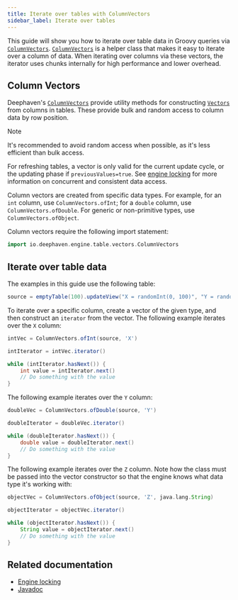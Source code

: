 ```yaml
---
title: Iterate over tables with ColumnVectors
sidebar_label: Iterate over tables
---
```


This guide will show you how to iterate over table data in Groovy queries via [`ColumnVectors`](https://docs.deephaven.io/core/javadoc/io/deephaven/engine/table/vectors/ColumnVectors.html). [`ColumnVectors`](https://docs.deephaven.io/core/javadoc/io/deephaven/engine/table/vectors/ColumnVectors.html) is a helper class that makes it easy to iterate over a column of data. When iterating over columns via these vectors, the iterator uses chunks internally for high performance and lower overhead.

## Column Vectors

Deephaven's [`ColumnVectors`](https://docs.deephaven.io/core/javadoc/io/deephaven/engine/table/vectors/ColumnVectors.html) provide utility methods for constructing [`Vectors`](https://docs.deephaven.io/core/javadoc/io/deephaven/vector/Vector.html) from columns in tables. These provide bulk and random access to column data by row position.

> [!NOTE]
> It's recommended to avoid random access when possible, as it's less efficient than bulk access.

For refreshing tables, a vector is only valid for the current update cycle, or the updating phase if `previousValues=true`. See [engine locking](../conceptual/query-engine/engine-locking.md) for more information on concurrent and consistent data access.

Column vectors are created from specific data types. For example, for an `int` column, use `ColumnVectors.ofInt`; for a `double` column, use `ColumnVectors.ofDouble`. For generic or non-primitive types, use `ColumnVectors.ofObject`.

Column vectors require the following import statement:

```groovy test-set=1 order=null
import io.deephaven.engine.table.vectors.ColumnVectors
```

## Iterate over table data

The examples in this guide use the following table:

```groovy test-set=1 order=source
source = emptyTable(100).updateView("X = randomInt(0, 100)", "Y = randomDouble(0, 1)", "Z = (i % 2 == 0) ? `Even` : `Odd`")
```

To iterate over a specific column, create a vector of the given type, and then construct an `iterator` from the vector. The following example iterates over the `X` column:

```groovy test-set=1 order=null
intVec = ColumnVectors.ofInt(source, 'X')

intIterator = intVec.iterator()

while (intIterator.hasNext()) {
    int value = intIterator.next()
    // Do something with the value
}
```

The following example iterates over the `Y` column:

```groovy test-set=1 order=null
doubleVec = ColumnVectors.ofDouble(source, 'Y')

doubleIterator = doubleVec.iterator()

while (doubleIterator.hasNext()) {
    double value = doubleIterator.next()
    // Do something with the value
}
```

The following example iterates over the `Z` column. Note how the class must be passed into the vector constructor so that the engine knows what data type it's working with:

```groovy test-set=1 order=null
objectVec = ColumnVectors.ofObject(source, 'Z', java.lang.String)

objectIterator = objectVec.iterator()

while (objectIterator.hasNext()) {
    String value = objectIterator.next()
    // Do something with the value
}
```

## Related documentation

- [Engine locking](../conceptual/query-engine/engine-locking.md)
- [Javadoc](https://docs.deephaven.io/core/javadoc/io/deephaven/engine/table/vectors/ColumnVectors.html)
